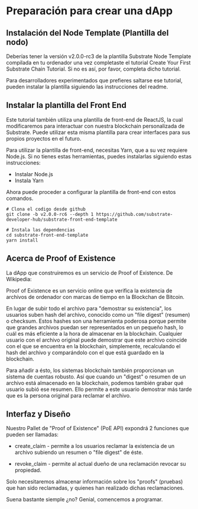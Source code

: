 # Preparación para crear una dApp

## Instalación del Node Template (Plantilla del nodo)

Deberías tener la versión v2.0.0-rc3 de la plantilla Substrate Node Template compilada en tu ordenador una vez completaste el tutorial Create Your First Substrate Chain Tutorial. Si no es así, por favor, completa dicho tutorial.

Para desarrolladores experimentados que prefieres saltarse ese tutorial, pueden instalar la plantilla siguiendo las instrucciones del readme.

## Instalar la plantilla del Front End

Este tutorial también utiliza una plantilla de front-end de ReactJS, la cual modificaremos para interactuar con nuestra blockchain personalizada de Substrate. Puede utilizar esta misma plantilla para crear interfaces para sus propios proyectos en el futuro.

Para utilizar la plantilla de front-end, necesitas Yarn, que a su vez requiere Node.js. Si no tienes estas herramientas, puedes instalarlas siguiendo estas instrucciones:

- Instalar Node.js
- Instala Yarn

Ahora puede proceder a configurar la plantilla de front-end con estos comandos.

~~~
# Clona el codigo desde github
git clone -b v2.0.0-rc6 --depth 1 https://github.com/substrate-developer-hub/substrate-front-end-template

# Instala las dependencias
cd substrate-front-end-template
yarn install
~~~

## Acerca de Proof of Existence

La dApp que construiremos es un servicio de Proof of Existence. De Wikipedia:

Proof of Existence es un servicio online que verifica la existencia de archivos de ordenador con marcas de tiempo en la Blockchan de Bitcoin.

En lugar de subir todo el archivo para "demostrar su existencia", los usuarios suben hash del archivo, conocido como un "file digest" (resumen) o checksum. Estos hashes son una herramienta poderosa porque permite que grandes archivos puedan ser representados en un pequeño hash, lo cuál es más eficiente a la hora de almacenar en la blockchain. Cualquier usuario con el archivo original puede demostrar que este archivo coincide con el que se encuentra en la blockchain, simplemente, recalculando el hash del archivo y comparándolo con el que está guardado en la blockchain.

Para añadir a ésto, los sistemas blockchain también proporcionan un sistema de cuentas robusto. Así que cuando un "digest" o resumen de un archivo está almacenado en la blockchain, podemos también grabar qué usuario subió ese resumen. Ello permite a este usuario demostrar más tarde que es la persona original para reclamar el archivo.

## Interfaz y Diseño

Nuestro Pallet de "Proof of Existence" (PoE API) expondrá 2 funciones que pueden ser llamadas:

- create_claim - permite a los usuarios reclamar la existencia de un archivo subiendo un resumen o "file digest" de éste.

- revoke_claim - permite al actual dueño de una reclamación revocar su propiedad.

Solo necesitaremos almacenar información sobre los "proofs" (pruebas) que han sido reclamadas, y quienes han realizado dichas reclamaciones.

Suena bastante siemple ¿no? Genial, comencemos a programar.
